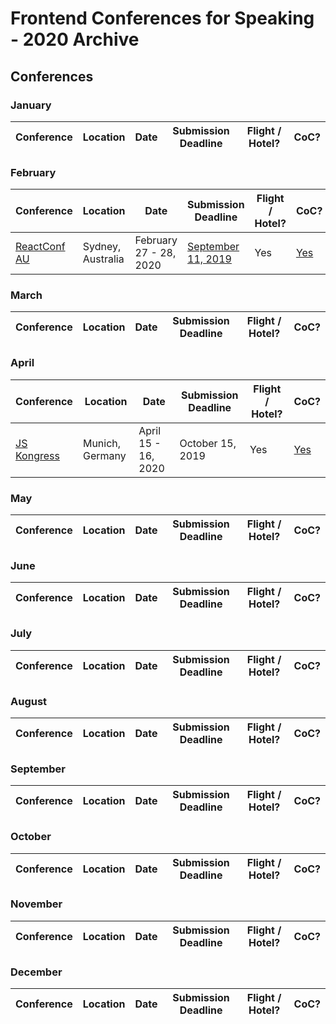 # Frontend Conferences for Speaking - 2020 Archive

## Conferences

### January

| Conference | Location | Date | Submission Deadline | Flight / Hotel? | CoC? |
| ---------- | -------- | ---- | ------------------- | ------------------------ | ---- |

### February

| Conference | Location | Date | Submission Deadline | Flight / Hotel? | CoC? |
| ---------- | -------- | ---- | ------------------- | ------------------------ | ---- |
| [ReactConf AU](https://reactconfau.com/) | Sydney, Australia | February 27 - 28, 2020 | [September 11, 2019](https://docs.google.com/forms/d/e/1FAIpQLSctrL8SseHvk8uLCBI1DXfAW0Ig0owttvX65WaaJndkwdbHlA/viewform) | Yes | [Yes](https://reactconfau.com/code-of-conduct) |

### March

| Conference | Location | Date | Submission Deadline | Flight / Hotel? | CoC? |
| ---------- | -------- | ---- | ------------------- | ------------------------ | ---- |

### April

| Conference | Location | Date | Submission Deadline | Flight / Hotel? | CoC? |
| ---------- | -------- | ---- | ------------------- | ------------------------ | ---- |
| [JS Kongress](https://js-kongress.de/) | Munich, Germany | April 15 - 16, 2020 |  October 15, 2019 | Yes | [Yes](https://js-kongress.de/code-of-conduct/) |

### May

| Conference | Location | Date | Submission Deadline | Flight / Hotel? | CoC? |
| ---------- | -------- | ---- | ------------------- | ------------------------ | ---- |

### June

| Conference | Location | Date | Submission Deadline | Flight / Hotel? | CoC? |
| ---------- | -------- | ---- | ------------------- | ------------------------ | ---- |

### July

| Conference | Location | Date | Submission Deadline | Flight / Hotel? | CoC? |
| ---------- | -------- | ---- | ------------------- | ------------------------ | ---- |

### August

| Conference | Location | Date | Submission Deadline | Flight / Hotel? | CoC? |
| ---------- | -------- | ---- | ------------------- | ------------------------ | ---- |

### September

| Conference | Location | Date | Submission Deadline | Flight / Hotel? | CoC? |
| ---------- | -------- | ---- | ------------------- | ------------------------ | ---- |

### October

| Conference | Location | Date | Submission Deadline | Flight / Hotel? | CoC? |
| ---------- | -------- | ---- | ------------------- | ------------------------ | ---- |

### November

| Conference | Location | Date | Submission Deadline | Flight / Hotel? | CoC? |
| ---------- | -------- | ---- | ------------------- | ------------------------ | ---- |

### December

| Conference | Location | Date | Submission Deadline | Flight / Hotel? | CoC? |
| ---------- | -------- | ---- | ------------------- | ------------------------ | ---- |
